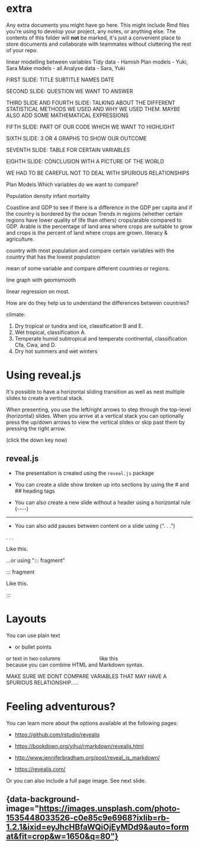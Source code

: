 # extra

Any extra documents you might have go here. This might include Rmd files you're using to develop your project, any notes, or anything else. The contents of this folder will **not** be marked, it's just a convenient place to store documents and collaborate with teammates without cluttering the rest of your repo.


linear modelling between variables
Tidy data - Hamish
Plan models - Yuki, Sara 
Make models - all
Analyse data - Sara, Yuki


FIRST SLIDE:
TITLE
SUBTITLE
NAMES
DATE

SECOND SLIDE:
QUESTION WE WANT TO ANSWER

THIRD SLIDE AND FOURTH SLIDE:
TALKING ABOUT THE DIFFERENT STATISTICAL METHODS WE USED AND WHY WE USED THEM. MAYBE ALSO ADD SOME MATHEMATICAL EXPRESSIONS

FIFTH SLIDE:
PART OF OUR CODE WHICH WE WANT TO HIGHLIGHT

SIXTH SLIDE:
3 OR 4 GRAPHS TO SHOW OUR OUTCOME

SEVENTH SLIDE:
TABLE FOR CERTAIN VARIABLES

EIGHTH SLIDE:
CONCLUSION WITH A PICTURE OF THE WORLD

WE HAD TO BE CAREFUL NOT TO DEAL WITH SPURIOUS RELATIONSHIPS

Plan Models
Which variables do we want to compare?

Population density 
infant mortality 


Coastline and GDP to see if there is a difference in the GDP per capita and if the country is bordered by the ocean
Trends in regions (whether certain regions have lower quality of life than others)
crops/arable compared to GDP. Arable is the percentage of land area where crops are suitable to grow and crops is the percent of land where crops are grown.
literacy & agriculture.

country with most population and compare certain variables with the country that has the lowest population

mean of some variable and compare different countries or regions.

 
line graph with geomsmooth


linear regression on most. 



How are do they help us to understand the differences between countries?








climate:

1) Dry tropical or tundra and ice, classification B and E.
2) Wet tropical, classification A.
3) Temperate humid subtropical and temperate continental, classification Cfa, Cwa, and D.
4) Dry hot summers and wet winters





# Using reveal.js

It's possible to have a horizontal sliding transition as well as nest multiple slides to create a vertical stack.

When presenting, you use the left/right arrows to step through the top-level (horizontal) slides. When you arrive at a vertical stack you can optionally press the up/down arrows to view the vertical slides or skip past them by pressing the right arrow.

(click the down key now)

## reveal.js

- The presentation is created using the `reveal.js` package

- You can create a slide show broken up into sections by using the # and ## heading tags

- You can also create a new slide without a header using a horizontal rule (----)

----

- You can also add pauses between content on a slide using (". . .")

. . .

Like this.

...or using "::: fragment"

::: fragment

Like this.

:::

# Layouts

You can use plain text

- or bullet points

<div>
  <div style="float: left; width: 50%;">or text in two columns</div>
  <div style="float: left; width: 50%;">like this</div>
</div>

because you can combine HTML and Markdown syntax.

<p style="font-size: 8pt; position: absolute; bottom: -5em; width: 100%; text-align: center;">*You can also add footnotes</p>





MAKE SURE WE DONT COMPARE VARIABLES THAT MAY HAVE A SPURIOUS RELATIONSHIP..... 








# Feeling adventurous?

You can learn more about the options available at the following pages:

- https://github.com/rstudio/revealjs

- https://bookdown.org/yihui/rmarkdown/revealjs.html

- http://www.jenniferbradham.org/post/reveal_js_markdown/

- https://revealjs.com/



Or you can also include a full page image. See next slide.

## {data-background-image="https://images.unsplash.com/photo-1535448033526-c0e85c9e6968?ixlib=rb-1.2.1&ixid=eyJhcHBfaWQiOjEyMDd9&auto=format&fit=crop&w=1650&q=80"}


